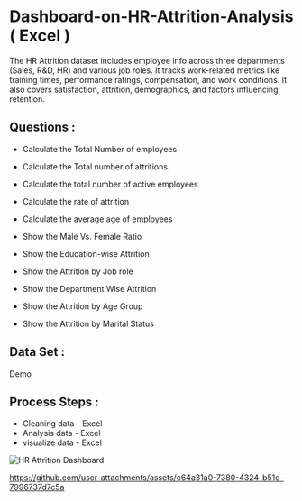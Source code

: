 # Dashboard-on-HR-Attrition-Analysis ( Excel )
The HR Attrition dataset includes employee info across three departments (Sales, R&amp;D, HR) and various job roles. It tracks work-related metrics like training times, performance ratings, compensation, and work conditions. It also covers satisfaction, attrition, demographics, and factors influencing retention.

## Questions :

- Calculate the Total Number of employees

- Calculate the Total number of attritions. 

- Calculate the total number of active employees

- Calculate the rate of attrition

- Calculate the average age of employees

- Show the Male Vs. Female Ratio

- Show the Education-wise Attrition

- Show the Attrition by Job role

- Show the Department Wise Attrition

- Show the Attrition by Age Group

- Show the Attrition by Marital Status

## Data Set : 
   Demo
 
## Process Steps :
- Cleaning data - Excel
- Analysis data - Excel
- visualize data - Excel


![HR Attrition Dashboard](https://github.com/user-attachments/assets/2ef4c586-4b0a-4aa2-a1bb-708cba14072f)

https://github.com/user-attachments/assets/c64a31a0-7380-4324-b51d-7996737d7c5a



   
